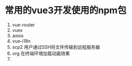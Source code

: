 # 常用的vue3开发使用的npm包

1. vue-router
2. vuex
3. axios
4. vue-i18n
5. scp2 用户通过SSH将文件传输到远程服务器
6. org 在终端环境加载动画效果
7. 